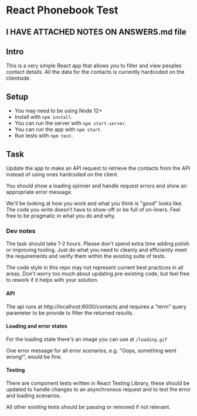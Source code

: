 # React Phonebook Test

## I  HAVE ATTACHED NOTES ON ANSWERS.md file
 

## Intro

This is a very simple React app that allows you to filter and view peoples contact details. All the data for the contacts is currently hardcoded on the clientside.

## Setup
- You may need to be using Node 12+
- Install with `npm install`.
- You can run the server with `npm start-server`.
- You can run the app with `npm start`.
- Run tests with `npm test`.

## Task

Update the app to make an API request to retrieve the contacts from the API instead of using ones hardcoded on the client.

You should show a loading spinner and handle request errors and show an appropriate error message.

We'll be looking at how you work and what you think is "good" looks like. The code you write doesn’t have to show-off or be full of on-liners. Feel free to be pragmatic in what you do and why.

### Dev notes

The task should take 1-2 hours. Please don't spend extra time adding polish or improving tooling. Just do what you need to cleanly and efficiently meet the requirements and verify them within the existing suite of tests.

The code style in this repo may not represent current best practices in all areas. Don't worry too much about updating pre-existing code, but feel free to rework if it helps with your solution.
‌
#### API

The api runs at http://localhost:6000/contacts and requires a "term" query parameter to be provide to filter the returned results.

#### Loading and error states

For the loading state there's an image you can use at `/loading.gif`

One error message for all error scenarios, e.g. "Oops, something went wrong!", would be fine.


#### Testing

There are component tests written in React Testing Library, these should be updated to handle changes to an asynchronous request and to test the error and loading scenarios.

All other existing tests should be passing or removed if not relevant.
